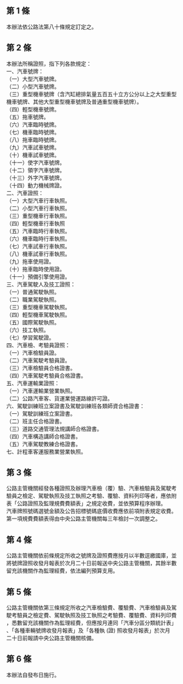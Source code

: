 第 1 條
-------
本辦法依公路法第八十條規定訂定之。

第 2 條
-------
本辦法所稱證照，指下列各款規定：  
一、汽車號牌：  
（一）大型汽車號牌。  
（二）小型汽車號牌。  
（三）重型機車號牌（含汽缸總排氣量五百五十立方公分以上之大型重型  
      機車號牌、其他大型重型機車號牌及普通重型機車號牌）。  
（四）輕型機車號牌。  
（五）拖車號牌。  
（六）汽車臨時號牌。  
（七）機車臨時號牌。  
（八）拖車臨時號牌。  
（九）汽車試車號牌。  
（十）機車試車號牌。  
（十一）使字汽車號牌。  
（十二）領字汽車號牌。  
（十三）外字汽車號牌。  
（十四）動力機械牌證。  
二、汽車證照：  
（一）大型汽車行車執照。  
（二）小型汽車行車執照。  
（三）重型機車行車執照。  
（四）輕型機車行車執照  
（五）汽車臨時行車執照。  
（六）機車臨時行車執照。  
（七）汽車試車行車執照。  
（八）機車試車行車執照。  
（九）拖車使用證。  
（十）拖車臨時使用證。  
（十一）預備引擎使用證。  
三、汽車駕駛人及技工證照：  
（一）普通駕駛執照。  
（二）職業駕駛執照。  
（三）重型機車駕駛執照。  
（四）輕型機車駕駛執照。  
（五）國際駕駛執照。  
（六）技工執照。  
（七）學習駕駛證。  
四、汽車檢、考驗員證照：  
（一）汽車檢驗員證。  
（二）汽車駕駛考驗員證。  
（三）汽車檢驗員合格證書。  
（四）汽車駕駛考驗員合格證書。  
五、汽車運輸業證照：  
（一）汽車運輸業營業執照。  
（二）公路汽車客、貨運業營運路線許可證。  
六、駕駛訓練班立案證書及駕駛訓練班各類師資合格證書：  
（一）駕駛訓練班立案證書。  
（二）班主任合格證書。  
（三）道路交通管理法規講師合格證書。  
（四）汽車構造講師合格證書。  
（五）汽車駕駛教練合格證書。  
七、計程車客運服務業營業執照。

第 3 條
-------
公路主管機關經發各種證照及辦理汽車檢（覆）驗、汽車檢驗員及駕駛考  
驗員之檢定、駕駛執照及技工執照之考驗、覆驗、資料列印等者，應依附  
表「公路證照及監理規費費額表」之規定收費，並依預算程序辦理。  
汽車牌照號碼選號金額及公告招標號碼底價收費應依前項附表規定收費。  
第一項規費費額表得由中央公路主管機關每三年檢討一次調整之。

第 4 條
-------
公路主管機關依前條規定所收之號牌及證照費應按月以半數逕繳國庫，並  
將號牌證照收發月報表於次月二十日前報送中央公路主管機關，其餘半數  
留充該機關作為監理經費，依法編列預算支用。

第 5 條
-------
公路主管機關依第三條規定所收之汽車檢驗費、覆驗費、汽車檢驗員及駕  
駛考驗員之檢定費、駕駛執照及技工執照之考驗費、覆驗費、資料列印費  
，悉數留充該機關作為監理經費，但應按月連同「汽車分區分類統計表」  
、「各種車輛號牌收發月報表」及「各種執 (證) 照收發月報表」於次月  
二十日前報請中央公路主管機關核備。

第 6 條
-------
本辦法自發布日施行。

